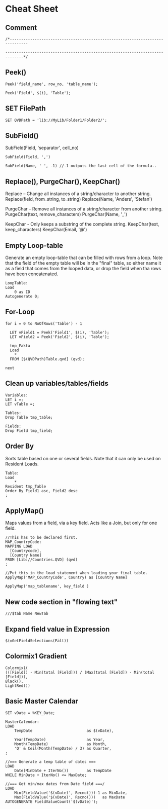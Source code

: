 # Cheat Sheet

## Comment

```
/*------------------------------------------------------------------------------ 

------------------------------------------------------------------------------*/ 
```

## Peek() 

```
Peek('field_name', row_no, 'table_name');  

Peek('Field', $(i), 'Table'); 
```

## SET FilePath 

```
SET QVDPath = 'lib://MyLib/Folder1/Folder2/';
```

## SubField() 

SubField(Field, 'separator', cell_no) 
 
```
SubField(Field, ',') 

SubField(Name, ' ', -1) //-1 outputs the last cell of the formula.. 
```

## Replace(), PurgeChar(), KeepChar() 

Replace – Change all instances of a string/character to another string. 
Replace(field, from_string, to_string) 
Replace(Name, 'Anders', 'Stefan') 

PurgeChar – Remove all instances of a string/character from another string. 
PurgeChar(text, remove_characters) 
PurgeChar(Name, '_') 

KeepChar - Only keeps a substring of the complete string. 
KeepChar(text, keep_characters) 
KeepChar(Email, '@') 

## Empty Loop-table

Generate an empty loop-table that can be filled with rows from a loop. Note that the field of the empty table will be in the "final" table, 
so either name it as a field that comes from the looped data, or drop the field when tha rows have been concatenated.

```
LoopTable: 
Load 
    0 as ID 
Autogenerate 0;
```

## For-Loop 

```
for i = 0 to NoOfRows('Table') - 1

  LET vField1 = Peek('Field1', $(i), 'Table'); 
  LET vField2 = Peek('Field2', $(i), 'Table'); 

  tmp_Fakta
  Load
    * 
  FROM [$(QVDPath)Table.qvd] (qvd);

next
```

## Clean up variables/tables/fields

```
Variables: 
LET i =;
LET vTable =;

Tables: 
Drop Table tmp_table; 

Fields: 
Drop Field tmp_field; 
```

## Order By 

Sorts table based on one or several fields. Note that it can only be used on Resident Loads.
 
```
Table: 
Load 
    * 
Resident tmp_Table 
Order By Field1 asc, Field2 desc 
;
```

## ApplyMap() 

Maps values from a field, via a key field. Acts like a Join, but only for one field.

```
//This has to be declared first.
MAP_CountryCode: 
MAPPING LOAD
  [Countrycode], 
  [Country Name] 
FROM [Lib://Countries.QVD] (qvd) 
; 

//Put this in the load statement when loading your final table.
ApplyMap('MAP_CountryCode', Country) as [Country Name] 

ApplyMap('map_tablename', key_field )
```

## New code section in "flowing text" 

```
///$tab Name NewTab 
```

## Expand field value in Expression 

```
$(=GetFieldSelections(Fält)) 
```

## Colormix1 Gradient 

```
Colormix1( 
(([Field]) - Min(total [Field])) / (Max(total [Field]) - Min(total [Field])), 
Black(),  
LightRed()) 
```
 
## Basic Master Calendar 

```
SET vDate = %KEY_Date;

MasterCalendar:
LOAD
	TempDate                        as $(vDate),
	
	Year(TempDate)                  as Year, 
	Month(TempDate)                 as Month,
	'Q' & Ceil(Month(TempDate) / 3) as Quarter,
;

//=== Generate a temp table of dates === 
LOAD
	Date(MinDate + IterNo())        as TempDate
WHILE MinDate + IterNo() <= MaxDate;

//=== Get min/max dates from Date field ===/
LOAD
	Min(FieldValue('$(vDate)', Recno()))-1 as MinDate,
	Max(FieldValue('$(vDate)', Recno()))   as MaxDate
AUTOGENERATE FieldValueCount('$(vDate)');
```
 
